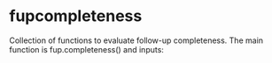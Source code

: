 # fupcompleteness

Collection of functions to evaluate follow-up completeness. The main function is fup.completeness() and inputs:


